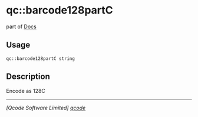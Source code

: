 qc::barcode128partC
===================

part of [Docs](.)

Usage
-----
`qc::barcode128partC string`

Description
-----------
Encode as 128C

----------------------------------
*[Qcode Software Limited] [qcode]*

[qcode]: www.qcode.co.uk "Qcode Software"